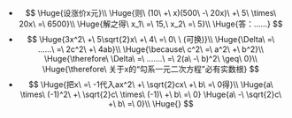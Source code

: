 -
  $$
  \Huge{设涨价x元}\\
  \Huge{则\ (10\ +\ x)(500\ -\ 20x)\ +\ 5\ \times\ 20x\ =\ 6500}\\
  \Huge{解之得\ x_1\ =\ 15,\ x_2\ =\ 5}\\
  \Huge{答：……}
  $$
-
  $$
  \Huge{3x^2\ +\ 5\sqrt{2}x\ +\ 4\ =\ 0\ \ (可换)}\\
  \Huge{\Delta\ =\ ......\ =\ 2c^2\ +\ 4ab}\\
  \Huge{\because\ c^2\ =\ a^2\ +\ b^2}\\
  \Huge{\therefore\ \Delta\ =\ .......\ =\ 2(a\ -\ b)^2\ \geq\ 0}\\
  \Huge{\therefore\ 关于x的“勾系一元二次方程”必有实数根}
  $$
-
  $$
  \Huge{把x\ =\ -1代入ax^2\ +\ \sqrt{2}cx\ +\ b\ =\ 0得}\\
  \Huge{a\ \times\ (-1)^2\ +\ \sqrt{2}c\ \times\ (-1)\ +\ b\ =\ 0}
  \Huge{a\ -\ \sqrt{2}c\ +\ b\ =\ 0}\\
  \Huge{}
  $$
